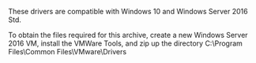 These drivers are compatible with Windows 10 and Windows Server 2016 Std.

To obtain the files required for this archive, create a new Windows Server 2016 VM, install the VMWare Tools, and zip up the directory C:\Program Files\Common Files\VMware\Drivers